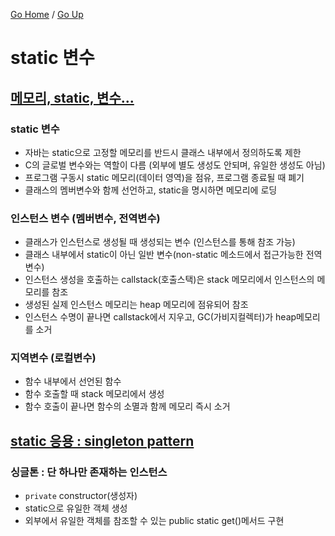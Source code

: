 [Go Home](https://github.com/devJRL/CodeLab-JAVA-Basic#codelab-java-basic) / [Go Up](..)

# static 변수

## [메모리, static, 변수...](./student.java)

### static 변수

- 자바는 static으로 고정할 메모리를 반드시 클래스 내부에서 정의하도록 제한
- C의 글로벌 변수와는 역할이 다름 (외부에 별도 생성도 안되며, 유일한 생성도 아님)
- 프로그램 구동시 static 메모리(데이터 영역)을 점유, 프로그램 종료될 때 폐기
- 클래스의 멤버변수와 함께 선언하고, static을 명시하면 메모리에 로딩

### 인스턴스 변수 (멤버변수, 전역변수)

- 클래스가 인스턴스로 생성될 때 생성되는 변수 (인스턴스를 통해 참조 가능)
- 클래스 내부에서 static이 아닌 일반 변수(non-static 메소드에서 접근가능한 전역변수)
- 인스턴스 생성을 호출하는 callstack(호출스택)은 stack 메모리에서 인스턴스의 메모리를 참조
- 생성된 실제 인스턴스 메모리는 heap 메모리에 점유되어 참조
- 인스턴스 수명이 끝나면 callstack에서 지우고, GC(가비지컬렉터)가 heap메모리를 소거

### 지역변수 (로컬변수)

- 함수 내부에서 선언된 함수
- 함수 호출할 때 stack 메모리에서 생성
- 함수 호출이 끝나면 함수의 소멸과 함께 메모리 즉시 소거

## [static 응용 : singleton pattern](./Company.java)

### 싱글톤 : 단 하나만 존재하는 인스턴스

- `private` constructor(생성자)
- static으로 유일한 객체 생성
- 외부에서 유일한 객체를 참조할 수 있는 public static get()메서드 구현
